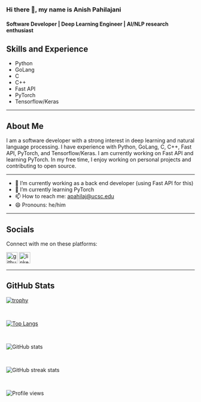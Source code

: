 ### Hi there 👋, my name is Anish Pahilajani
#### Software Developer | Deep Learning Engineer | AI/NLP research enthusiast

## Skills and Experience
* Python
* GoLang
* C
* C++
* Fast API
* PyTorch
* Tensorflow/Keras

---

## About Me
I am a software developer with a strong interest in deep learning and natural language processing. I have experience with Python, GoLang, C, C++, Fast API, PyTorch, and Tensorflow/Keras. I am currently working on Fast API and learning PyTorch. In my free time, I enjoy working on personal projects and contributing to open source.

---

- 🔭 I’m currently working as a back end developer (using Fast API for this)
- 🌱 I’m currently learning PyTorch 
- 📫 How to reach me: apahilaj@ucsc.edu 
- 😄 Pronouns: he/him 

---

## Socials

Connect with me on these platforms:


[<img src='https://img.shields.io/badge/GitHub-blue?style=for-the-badge&logo=github' alt='github' height='30'>](https://github.com/AnishPahilajani)  [<img src='https://img.shields.io/badge/LinkedIn-blue?style=for-the-badge&logo=linkedin' alt='linkedin' height='30'>](https://www.linkedin.com/in/anish-pahilajani-668735194/)

---

## GitHub Stats

[![trophy](https://github-profile-trophy.vercel.app/?username=AnishPahilajani&theme=onedark&no-frame=true&margin-w=15)](https://github.com/ryo-ma/github-profile-trophy)

<br />

[![Top Langs](https://github-readme-stats.vercel.app/api/top-langs/?username=AnishPahilajani&bg_color=00000000)](https://github.com/anuraghazra/github-readme-stats)

<br />

![GitHub stats](https://github-readme-stats.vercel.app/api?username=AnishPahilajani&count_private=true&show_icons=true&theme=blue-green&bg_color=00000000)

<br />

![GitHub streak stats](https://github-readme-streak-stats.herokuapp.com/?user=AnishPahilajani&background=FFFFFF00)

<br />

![Profile views](https://gpvc.arturio.dev/AnishPahilajani)

